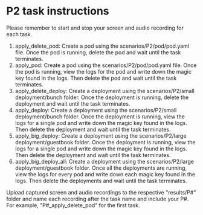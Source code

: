 # P2 task instructions

Please remember to start and stop your screen and audio recording for each task.

1. apply_delete_pod: Create a pod using the scenarios/P2/pod/pod.yaml file. Once the pod is running, delete the pod and wait until the task terminates.
2. apply_pod: Create a pod using the scenarios/P2/pod/pod.yaml file. Once the pod is running, view the logs for the pod and write down the magic key found in the logs. Then delete the pod and wait until the task terminates.
3. apply_delete_deploy: Create a deployment using the scenarios/P2/small deployment/bunch folder. Once the deployment is running, delete the deployment and wait until the task terminates.
4. apply_deploy: Create a deployment using the scenarios/P2/small deployment/bunch folder. Once the deployment is running, view the logs for a single pod and write down the magic key found in the logs. Then delete the deployment and wait until the task terminates.
5. apply_big_deploy: Create a deployment using the scenarios/P2/large deployment/guestbook folder. Once the deployment is running, view the logs for a single pod and write down the magic key found in the logs. Then delete the deployment and wait until the task terminates.
6. apply_big_deploy_all: Create a deployment using the scenarios/P2/large deployment/guestbook folder. Once all the deployments are running, view the logs for every pod and write down each magic key found in the logs. Then delete the deployments and wait until the task terminates.

Upload captured screen and audio recordings to the respective "results/P#" folder and name each recording after the task name and include your P#. For example, "P#_apply_delete_pod" for the first task.
